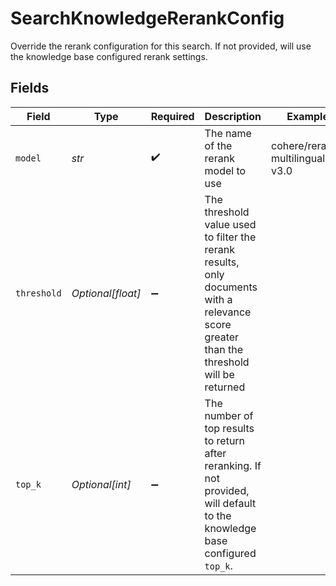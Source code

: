 # SearchKnowledgeRerankConfig

Override the rerank configuration for this search. If not provided, will use the knowledge base configured rerank settings.


## Fields

| Field                                                                                                                                    | Type                                                                                                                                     | Required                                                                                                                                 | Description                                                                                                                              | Example                                                                                                                                  |
| ---------------------------------------------------------------------------------------------------------------------------------------- | ---------------------------------------------------------------------------------------------------------------------------------------- | ---------------------------------------------------------------------------------------------------------------------------------------- | ---------------------------------------------------------------------------------------------------------------------------------------- | ---------------------------------------------------------------------------------------------------------------------------------------- |
| `model`                                                                                                                                  | *str*                                                                                                                                    | :heavy_check_mark:                                                                                                                       | The name of the rerank model to use                                                                                                      | cohere/rerank-multilingual-v3.0                                                                                                          |
| `threshold`                                                                                                                              | *Optional[float]*                                                                                                                        | :heavy_minus_sign:                                                                                                                       | The threshold value used to filter the rerank results, only documents with a relevance score greater than the threshold will be returned |                                                                                                                                          |
| `top_k`                                                                                                                                  | *Optional[int]*                                                                                                                          | :heavy_minus_sign:                                                                                                                       | The number of top results to return after reranking. If not provided, will default to the knowledge base configured `top_k`.             |                                                                                                                                          |